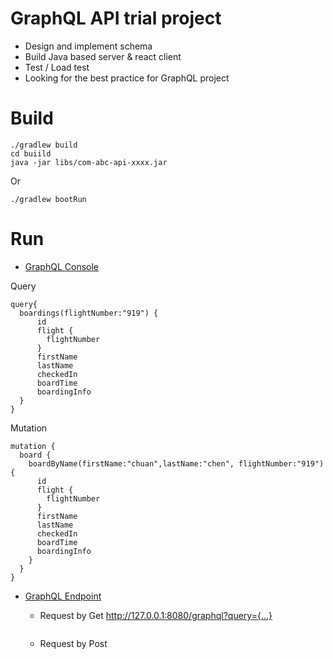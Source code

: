 # GraphQL API trial project

- Design and implement schema 
- Build Java based server & react client 
- Test / Load test
- Looking for the best practice for GraphQL project

# Build

```
./gradlew build
cd buiild
java -jar libs/com-abc-api-xxxx.jar
```
Or
```$xslt
./gradlew bootRun
```

# Run

- [GraphQL Console](http://127.0.0.1:8080/graphiql) 
 
 Query
 
 ```
 query{
   boardings(flightNumber:"919") {
       id
       flight {
         flightNumber
       }
       firstName
       lastName
       checkedIn
       boardTime
       boardingInfo
   }
 }
 ```
 
 Mutation
 ```
 mutation {
   board {
     boardByName(firstName:"chuan",lastName:"chen", flightNumber:"919") {
       id
       flight {
         flightNumber
       }
       firstName
       lastName
       checkedIn
       boardTime
       boardingInfo
     }
   }
 }
 ``` 

- [GraphQL Endpoint](http://127.0.0.1:8080/graphql) 

    - Request by Get http://127.0.0.1:8080/graphql?query={...} 
    ```
    ```
    - Request by Post
    ```
    ```
